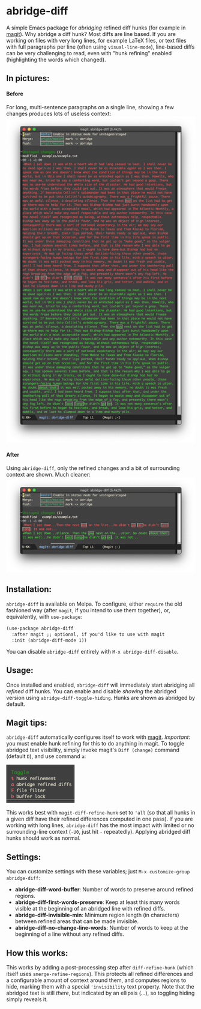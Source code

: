 # abridge-diff
A simple Emacs package for _abridging_ refined diff hunks (for example in [magit](https://github.com/magit/magit)).  Why abridge a diff hunk?  Most diffs are line based.  If you are working on files with very long lines, for example LaTeX files, or text files with full paragraphs per line (often using `visual-line-mode`), line-based diffs can be very challenging to read, even with "hunk refining" enabled (highlighting the words which changed). 

## In pictures:

#### Before
For long, multi-sentence paragraphs on a single line, showing a few changes produces lots of useless context:
![](examples/before.png)

#### After
Using `abridge-diff`, only the refined changes and a bit of surrounding context are shown.  Much cleaner:
![](examples/after.png)

## Installation:

`abridge-diff` is available on Melpa.  To configure, either `require` the old fashioned way (after `magit`, if you intend to use them together), or, equivalently, with `use-package`:

```elisp
(use-package abridge-diff
  :after magit ;; optional, if you'd like to use with magit
  :init (abridge-diff-mode 1))
```

You can disable `abridge-diff` entirely with `M-x abridge-diff-disable`.  

## Usage:

Once installed and enabled, `abridge-diff` will immediately start abridging all _refined_ diff hunks. You can enable and disable _showing_ the abridged version using `abridge-diff-toggle-hiding`.  Hunks are shown as abridged by default.

## Magit tips:

`abridge-diff` automatically configures itself to work with [magit](https://github.com/magit/magit). *Important*: you must enable hunk refining for this to do anything in magit.  To toggle abridged text visibility, simply invoke magit's `Diff (change)` command (default `D`), and use command `a`: 

![](examples/magit.png)

This works best with `magit-diff-refine-hunk` set to `'all` (so that all hunks in a given diff have their refined differences computed in one pass).  If you are working with long lines, `abridge-diff` has the most impact with limited or no surrounding-line context (`-U0`, just hit `-` repeatedly).  Applying abridged diff hunks should work as normal.  

## Settings:

You can customize settings with these variables; just `M-x customize-group abridge-diff`:

- **abridge-diff-word-buffer**:  Number of words to preserve around refined regions.
- **abridge-diff-first-words-preserve**:    Keep at least this many words visible at the beginning of an abridged line with refined diffs.
- **abridge-diff-invisible-min**: Minimum region length (in characters) between refined areas that can be made invisible.
- **abridge-diff-no-change-line-words**: Number of words to keep at the beginning of a line without any refined diffs.

## How this works:

This works by adding a post-processing step after `diff-refine-hunk` (which itself uses `smerge-refine-regions`).  This protects all refined differences and a configurable amount of context around them, and computes regions to hide, marking them with a special `'invisibility` text property.  Note that the abridged text is still _there_, but indicated by an ellipsis (…), so toggling hiding simply reveals it.
